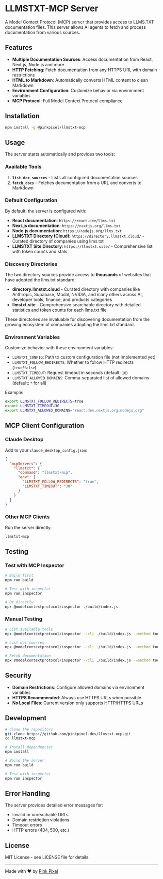# LLMSTXT-MCP Server

A Model Context Protocol (MCP) server that provides access to LLMS.TXT documentation files. This server allows AI agents to fetch and process documentation from various sources.

## Features

- **Multiple Documentation Sources**: Access documentation from React, Next.js, Node.js and more
- **HTTP Fetching**: Fetch documentation from any HTTPS URL with domain restrictions
- **HTML to Markdown**: Automatically converts HTML content to clean Markdown
- **Environment Configuration**: Customize behavior via environment variables
- **MCP Protocol**: Full Model Context Protocol compliance

## Installation

```bash
npm install -g @pinkpixel/llmstxt-mcp
```

## Usage

The server starts automatically and provides two tools:

### Available Tools

1. **`list_doc_sources`** - Lists all configured documentation sources
2. **`fetch_docs`** - Fetches documentation from a URL and converts to Markdown

### Default Configuration

By default, the server is configured with:
- **React documentation**: `https://react.dev/llms.txt`
- **Next.js documentation**: `https://nextjs.org/llms.txt`
- **Node.js documentation**: `https://nodejs.org/llms.txt`
- **LLMSTXT Directory (Cloud)**: `https://directory.llmstxt.cloud/` - Curated directory of companies using llms.txt
- **LLMSTXT Site Directory**: `https://llmstxt.site/` - Comprehensive list with token counts and stats

### Discovery Directories

The two directory sources provide access to **thousands** of websites that have adopted the llms.txt standard:

- **directory.llmstxt.cloud** - Curated directory with companies like Anthropic, Supabase, Modal, NVIDIA, and many others across AI, developer tools, finance, and products categories
- **llmstxt.site** - Comprehensive searchable directory with detailed statistics and token counts for each llms.txt file

These directories are invaluable for discovering documentation from the growing ecosystem of companies adopting the llms.txt standard.

### Environment Variables

Customize behavior with these environment variables:

- `LLMSTXT_CONFIG`: Path to custom configuration file (not implemented yet)
- `LLMSTXT_FOLLOW_REDIRECTS`: Whether to follow HTTP redirects (`true`/`false`)
- `LLMSTXT_TIMEOUT`: Request timeout in seconds (default: `10`)
- `LLMSTXT_ALLOWED_DOMAINS`: Comma-separated list of allowed domains (default: `*` for all)

Example:
```bash
export LLMSTXT_FOLLOW_REDIRECTS=true
export LLMSTXT_TIMEOUT=30
export LLMSTXT_ALLOWED_DOMAINS="react.dev,nextjs.org,nodejs.org"
```

## MCP Client Configuration

### Claude Desktop

Add to your `claude_desktop_config.json`:

```json
{
  "mcpServers": {
    "llmstxt": {
      "command": "llmstxt-mcp",
      "env": {
        "LLMSTXT_FOLLOW_REDIRECTS": "true",
        "LLMSTXT_TIMEOUT": "30"
      }
    }
  }
}
```

### Other MCP Clients

Run the server directly:

```bash
llmstxt-mcp
```

## Testing

### Test with MCP Inspector

```bash
# Build first
npm run build

# Test with inspector
npm run inspector

# Or directly
npx @modelcontextprotocol/inspector ./build/index.js
```

### Manual Testing

```bash
# List available tools
npx @modelcontextprotocol/inspector --cli ./build/index.js --method tools/list

# List doc sources
npx @modelcontextprotocol/inspector --cli ./build/index.js --method tools/call --tool-name list_doc_sources

# Fetch documentation
npx @modelcontextprotocol/inspector --cli ./build/index.js --method tools/call --tool-name fetch_docs --tool-arg url="https://example.com"
```

## Security

- **Domain Restrictions**: Configure allowed domains via environment variables
- **HTTPS Recommended**: Always use HTTPS URLs when possible
- **No Local Files**: Current version only supports HTTP/HTTPS URLs

## Development

```bash
# Clone the repository
git clone https://github.com/pinkpixel-dev/llmstxt-mcp.git
cd llmstxt-mcp

# Install dependencies
npm install

# Build the server
npm run build

# Test with inspector
npm run inspector
```

## Error Handling

The server provides detailed error messages for:
- Invalid or unreachable URLs
- Domain restriction violations 
- Timeout errors
- HTTP errors (404, 500, etc.)

## License

MIT License - see LICENSE file for details.

---
Made with ❤️ by [Pink Pixel](https://pinkpixel.dev)
